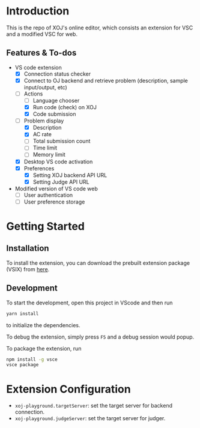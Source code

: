 # Introduction

This is the repo of XOJ's online editor, which consists an extension for VSC and a modified VSC for web.

## Features & To-dos

* VS code extension
  * [x] Connection status checker
  * [x] Connect to OJ backend and retrieve problem (description, sample input/output, etc)
  * [ ] Actions
    * [ ] Language chooser
    * [x] Run code (check) on XOJ
    * [x] Code submission
  * [ ] Problem display
    * [x] Description
    * [x] AC rate
    * [ ] Total submission count
    * [ ] Time limit
    * [ ] Memory limit
  * [x] Desktop VS code activation
  * [x] Preferences
    * [x] Setting XOJ backend API URL
    * [x] Setting Judge API URL
* Modified version of VS code web
  * [ ] User authentication
  * [ ] User preference storage

# Getting Started
## Installation
To install the extension, you can download the prebuilt extension package (VSIX) from [here](https://dev.azure.com/XOJ-Team/CPT202%20Team%20B-3/_build?definitionId=8).  

## Development
To start the development, open this project in VScode and then run

```bash
yarn install
```

to initialize the dependencies.

To debug the extension, simply press `F5` and a debug session would popup.  

To package  the extension, run
```bash
npm install -g vsce
vsce package
```

# Extension Configuration

* `xoj-playground.targetServer`: set the target server for backend connection.
* `xoj-playground.judgeServer`: set the target server for judger.
